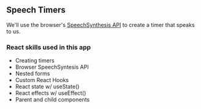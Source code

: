 ## Speech Timers

We'll use the browser's [SpeechSynthesis API](https://developer.mozilla.org/en-US/docs/Web/API/SpeechSynthesis) to create a timer that speaks to us.

### React skills used in this app

- Creating timers
- Browser SpeechSyntesis API
- Nested forms
- Custom React Hooks
- React state w/ useState()
- React effects w/ useEffect()
- Parent and child components
